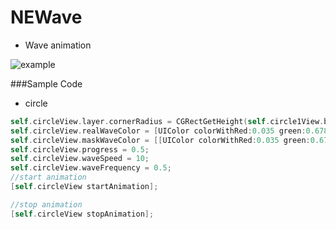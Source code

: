 # NEWave
* Wave animation

![example](https://github.com/XieXieZhongxi/NEWave/blob/master/screenshot/example.gif)


###Sample Code
* circle
```objective-c
self.circleView.layer.cornerRadius = CGRectGetHeight(self.circle1View.bounds) / 2;
self.circleView.realWaveColor = [UIColor colorWithRed:0.035 green:0.678 blue:0.988 alpha:1.00];
self.circleView.maskWaveColor = [[UIColor colorWithRed:0.035 green:0.678 blue:0.988 alpha:1.00] colorWithAlphaComponent:0.4];
self.circleView.progress = 0.5;
self.circleView.waveSpeed = 10;
self.circleView.waveFrequency = 0.5;
//start animation
[self.circleView startAnimation];

//stop animation
[self.circleView stopAnimation];
```



